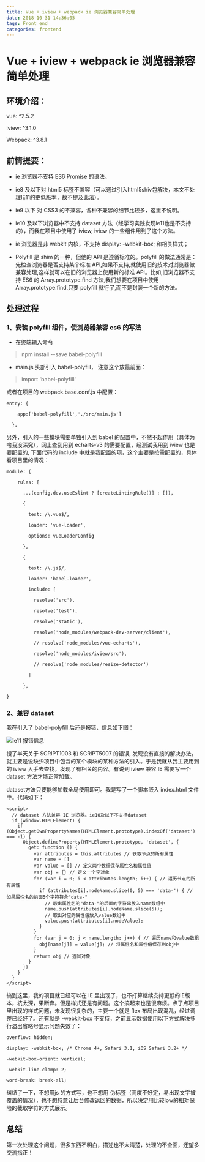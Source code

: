 ```yaml
---
title: Vue + iview + webpack ie 浏览器兼容简单处理
date: 2018-10-31 14:36:05
tags: Front end
categories: frontend
---
```


# Vue + iview + webpack ie 浏览器兼容简单处理

<!-- more -->

## 环境介绍：

vue: ^2.5.2

iview: ^3.1.0

Webpack: ^3.8.1

## 前情提要：

*   ie 浏览器不支持 ES6 Promise 的语法。

*   ie8 及以下对 html5 标签不兼容（可以通过引入html5shiv包解决，本文不处理IE11的更低版本，故不提及此法）。

*   ie9 以下 对 CSS3 的不兼容，各种不兼容的细节比较多，这里不说明。

*   ie10 及以下浏览器中不支持 dataset 方法（经学习实践发现ie11也是不支持的），而我在项目中使用了 iview, iview 的一些组件用到了这个方法。

*   ie 浏览器是非 webkit 内核，不支持 display: -webkit-box; 和相关样式；

*   Polyfill 是 shim 的一种，但他的 API 是遵循标准的。polyfill 的做法通常是：先检查浏览器是否支持某个标准 API,如果不支持,就使用旧的技术对浏览器做兼容处理,这样就可以在旧的浏览器上使用新的标准 API。比如,旧浏览器不支持 ES6 的 Array.prototype.find 方法,我们想要在项目中使用 Array.prototype.find,只要 polyfill 就行了,而不是封装一个新的方法。

## 处理过程

### 1、安装 polyfill 组件，使浏览器兼容 es6 的写法

*   在终端输入命令

>npm install --save babel-polyfill

*   main.js 头部引入 babel-polyfill， 注意这个放最前面：

> import 'babel-polyfill'

或者在项目的 webpack.base.conf.js 中配置：

```
entry: {

    app:['babel-polyfill','./src/main.js']

  },
```

另外，引入的一些模块需要单独引入到 babel 的配置中，不然不起作用（具体为啥我没深究），网上查到用到 echarts-v3 的需要配置，经测试我用到 iview 也是要配置的, 下面代码的 include 中就是我配置的项，这个主要是按需配置的，具体看项目里的情况：

```
module: {

    rules: [

      ...(config.dev.useEslint ? [createLintingRule()] : []),

      {

        test: /\.vue$/,

        loader: 'vue-loader',

        options: vueLoaderConfig

      },

      {

        test: /\.js$/,

        loader: 'babel-loader',

        include: [

          resolve('src'), 

          resolve('test'), 

          resolve('static'),

          resolve('node_modules/webpack-dev-server/client'),

          // resolve('node_modules/vue-echarts'),

          resolve('node_modules/iview/src'),

          // resolve('node_modules/resize-detector')

        ]

      },

}
```

### 2、兼容 dataset

我在引入了 babel-polyfill 后还是报错，信息如下图：

![ie11 报错信息](https://upload-images.jianshu.io/upload_images/3402395-fd834432578e7220.png?imageMogr2/auto-orient/strip%7CimageView2/2/w/1240)


搜了半天关于 SCRIPT1003 和 SCRIPT5007 的错误, 发现没有直接的解决办法，就主要是说缺少项目中包含的某个模块的某种方法的引入。于是我就从我主要用到的 iview 入手去查找，发现了有相关的内容。有说到 iview 兼容 IE 需要写一个 dataset 方法才能正常加载。

dataset方法只要能够加载全局使用即可。我是写了一个脚本嵌入 index.html 文件中。代码如下：
```
<script>
  // dataset 方法兼容 IE 浏览器。ie10及以下不支持dataset
  if (window.HTMLElement) {
    if (Object.getOwnPropertyNames(HTMLElement.prototype).indexOf('dataset') === -1) {
      Object.defineProperty(HTMLElement.prototype, 'dataset', {
        get: function () {
          var attributes = this.attributes // 获取节点的所有属性
          var name = []
          var value = [] // 定义两个数组保存属性名和属性值
          var obj = {} // 定义一个空对象
          for (var i = 0; i < attributes.length; i++) { // 遍历节点的所有属性
            if (attributes[i].nodeName.slice(0, 5) === 'data-') { // 如果属性名的前面5个字符符合"data-"
              // 取出属性名的"data-"的后面的字符串放入name数组中
              name.push(attributes[i].nodeName.slice(5));
              // 取出对应的属性值放入value数组中
              value.push(attributes[i].nodeValue);
            }
          }
          for (var j = 0; j < name.length; j++) { // 遍历name和value数组
            obj[name[j]] = value[j]; // 将属性名和属性值保存到obj中
          }
          return obj // 返回对象
        }
      })
    }
  }
</script>
```
搞到这里，我的项目就已经可以在 IE 里出现了，也不打算继续支持更低的IE版本，坑太深，果断弃。但是样式还是有问题。这个搞起来也是很麻烦。点了点项目里出现的样式问题，未发现很复杂的，主要一个就是 flex 布局出现混乱，经过调整已经好了。还有就是 -webkit-box 不支持，之前显示数据使用以下方式解决多行溢出省略号显示问题失效了：

```
overflow: hidden;

display: -webkit-box; /* Chrome 4+, Safari 3.1, iOS Safari 3.2+ */

-webkit-box-orient: vertical;

-webkit-line-clamp: 2;

word-break: break-all;
```

纠结了一下，不想用js 的方式写，也不想用 伪标签（高度不好定，易出现文字被覆盖的情况），也不想特意让后台修改返回的数据，所以决定用比较low的相对保险的截取字符的方式展示。

## 总结

第一次处理这个问题，很多东西不明白，描述也不大清楚，处理的不全面，还望多交流指正！